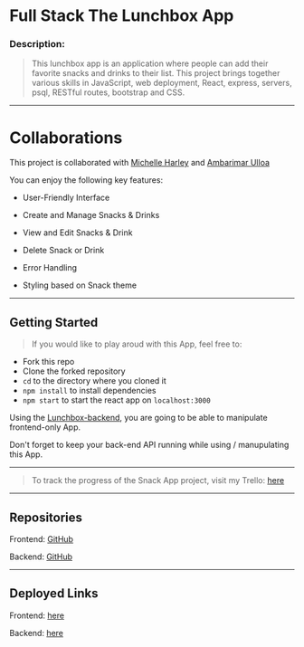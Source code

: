 # Full Stack The Lunchbox App

### Description:

> This lunchbox app is an application where people can add their favorite snacks and drinks to their list. This project brings together various skills in JavaScript, web deployment, React, express, servers, psql, RESTful routes, bootstrap and CSS.

---
# Collaborations

This project is collaborated with [Michelle Harley](https://github.com/chellxh) and [Ambarimar Ulloa](https://github.com/AmbarimarU)

You can enjoy the following key features:

- User-Friendly Interface

- Create and Manage Snacks & Drinks

- View and Edit Snacks & Drink

- Delete Snack or Drink

- Error Handling

- Styling based on Snack theme

---
## Getting Started
> If you would like to play aroud with this App, feel free to:
- Fork this repo
- Clone the forked repository
- `cd` to the directory where you cloned it
- `npm install` to install dependencies
- `npm start` to start the react app on `localhost:3000`

Using the [Lunchbox-backend](https://github.com/angels178/lunchbox-backend), you are going to be able to manipulate frontend-only App.

Don't forget to keep your back-end API running while using / manupulating this App.

---

> To track the progress of the Snack App project, visit my Trello:
> [here](https://trello.com/b/yIR7plR7/fullstack-snack-project)

---

## Repositories

Frontend: [GitHub](https://github.com/chellxh/thelunchbox-frontend)

Backend: [GitHub](https://github.com/angels178/lunchbox-backend)

---

## Deployed Links

Frontend: [here]()

Backend: [here]()
